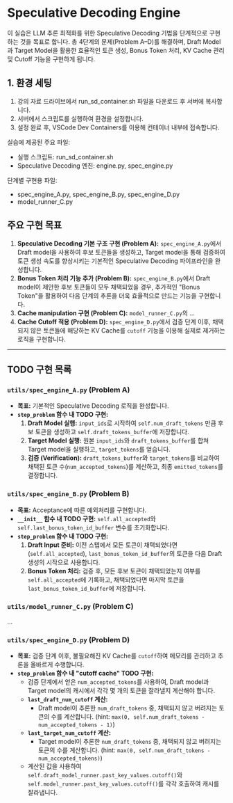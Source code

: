 # Speculative Decoding Engine

이 실습은 LLM 추론 최적화를 위한 Speculative Decoding 기법을 단계적으로 구현하는 것을 목표로 합니다. 총 4단계의 문제(Problem A–D)를 해결하며, Draft Model과 Target Model을 활용한 효율적인 토큰 생성, Bonus Token 처리, KV Cache 관리 및 Cutoff 기능을 구현하게 됩니다.

## 1. 환경 세팅

1. 강의 자료 드라이브에서 run_sd_container.sh 파일을 다운로드 후 서버에 복사합니다.
2. 서버에서 스크립트를 실행하여 환경을 설정합니다.
3. 설정 완료 후, VSCode Dev Containers를 이용해 컨테이너 내부에 접속합니다.

실습에 제공된 주요 파일:
- 실행 스크립트: run_sd_container.sh
- Speculative Decoding 엔진: engine.py, spec_engine.py

단계별 구현용 파일:
- spec_engine_A.py, spec_engine_B.py, spec_engine_D.py
- model_runner_C.py

## 주요 구현 목표

1.  **Speculative Decoding 기본 구조 구현 (Problem A):** `spec_engine_A.py`에서 Draft model을 사용하여 후보 토큰들을 생성하고, Target model을 통해 검증하여 토큰 생성 속도를 향상시키는 기본적인 Speculative Decoding 파이프라인을 완성합니다.
2.  **Bonus Token 처리 기능 추가 (Problem B):** `spec_engine_B.py`에서 Draft model이 제안한 후보 토큰들이 모두 채택되었을 경우, 추가적인 "Bonus Token"을 활용하여 다음 단계의 추론을 더욱 효율적으로 만드는 기능을 구현합니다.
3.  **Cache manipulation 구현 (Problem C):** `model_runner_C.py`의 ...
4.  **Cache Cutoff 적용 (Problem D):** `spec_engine_D.py`에서 검증 단계 이후, 채택되지 않은 토큰들에 해당하는 KV Cache를 `cutoff` 기능을 이용해 실제로 제거하는 로직을 구현합니다.

---

## TODO 구현 목록

### `utils/spec_engine_A.py` (Problem A)

*   **목표:** 기본적인 Speculative Decoding 로직을 완성합니다.
*   **`step_problem` 함수 내 TODO 구현:**
    1.  **Draft Model 실행:** `input_ids`로 시작하여 `self.num_draft_tokens` 만큼 후보 토큰을 생성하고 `self.draft_tokens_buffer`에 저장합니다.
    2.  **Target Model 실행:** 원본 `input_ids`와 `draft_tokens_buffer`를 합쳐 Target model을 실행하고, `target_tokens`를 얻습니다.
    3.  **검증 (Verification):** `draft_tokens_buffer`와 `target_tokens`를 비교하여 채택된 토큰 수(`num_accepted_tokens`)를 계산하고, 최종 `emitted_tokens`를 결정합니다.

### `utils/spec_engine_B.py` (Problem B)

*   **목표:** Acceptance에 따른 예외처리를 구현합니다. 
*   **`__init__` 함수 내 TODO 구현:** `self.all_accepted`와 `self.last_bonus_token_id_buffer` 변수를 초기화합니다.
*   **`step_problem` 함수 내 TODO 구현:**
    1.  **Draft Input 준비:** 이전 스텝에서 모든 토큰이 채택되었다면(`self.all_accepted`), `last_bonus_token_id_buffer`의 토큰을 다음 Draft 생성의 시작으로 사용합니다.
    2.  **Bonus Token 처리:** 검증 후, 모든 후보 토큰이 채택되었는지 여부를 `self.all_accepted`에 기록하고, 채택되었다면 마지막 토큰을 `last_bonus_token_id_buffer`에 저장합니다.

### `utils/model_runner_C.py` (Problem C)

...

### `utils/spec_engine_D.py` (Problem D)

*   **목표:** 검증 단계 이후, 불필요해진 KV Cache를 `cutoff`하여 메모리를 관리하고 추론을 올바르게 수행합니다.
*   **`step_problem` 함수 내 "cutoff cache" TODO 구현:**
    *   검증 단계에서 얻은 `num_accepted_tokens`를 사용하여, Draft model과 Target model의 캐시에서 각각 몇 개의 토큰을 잘라낼지 계산해야 합니다.
    *   **`last_draft_num_cutoff` 계산:**
        *   Draft model이 추론한 `num_draft_tokens` 중, 채택되지 않고 버려지는 토큰의 수를 계산합니다. (hint: `max(0, self.num_draft_tokens - num_accepted_tokens - 1)`)
    *   **`last_target_num_cutoff` 계산:**
        *   Target model이 추론한 `num_draft_tokens` 중, 채택되지 않고 버려지는 토큰의 수를 계산합니다. (hint: `max(0, self.num_draft_tokens - num_accepted_tokens)`)
    *   계산된 값을 사용하여 `self.draft_model_runner.past_key_values.cutoff()`와 `self.model_runner.past_key_values.cutoff()`를 각각 호출하여 캐시를 잘라냅니다.
